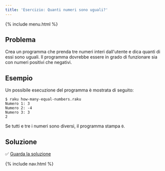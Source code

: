 ```yaml
---
title: 'Esercizio: Quanti numeri sono uguali?'
---
```


{% include menu.html %}

## Problema

Crea un programma che prenda tre numeri interi dall'utente e dica quanti di essi sono uguali. Il programma dovrebbe essere in grado di funzionare sia con numeri positivi che negativi.

## Esempio

Un possibile esecuzione del programma è mostrata di seguito:

```console
$ raku how-many-equal-numbers.raku
Numero 1: 3
Numero 2: -4
Numero 3: 3
2
```

Se tutti e tre i numeri sono diversi, il programma stampa `0`.

## Soluzione

✅ [Guarda la soluzione](solution)

{% include nav.html %}